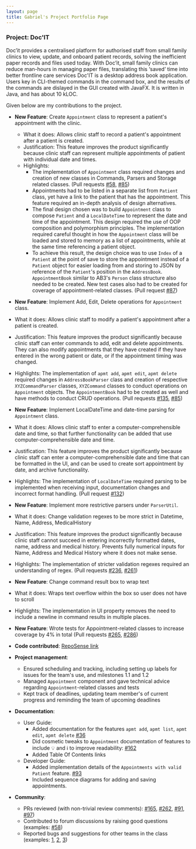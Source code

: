 ```yaml
---
layout: page
title: Gabriel's Project Portfolio Page
---
```


### Project: Doc'IT

Doc’it provides a centralised platform for authorised staff from small family clinics to view, update, and onboard
patient records, solving the inefficient paper records and files used today. With Doc’it, small family clinics can
reduce man-hours in managing paper files, translating this ‘saved’ time into better frontline care services
Doc'IT is a desktop address book application. Users key in CLI-themed commands in the command box, and the results of the commands are dislayed in the GUI created with JavaFX. It is written in Java, and has about 10 kLOC. 

Given below are my contributions to the project.

* **New Feature**: Create `Appointment` class to represent a patient's appointment with the clinic.
  * What it does: Allows clinic staff to record a patient's appointment after a patient is created.
  * Justification: This feature improves the product significantly because clinic staff can represent multiple appointments of patient with individual date and times.
  * Highlights: 
    * The implementation of `Appointment` class required changes and creation of new classes in Commands, Parsers and Storage related classes. (Pull requests [\#58](https://github.com/AY2122S1-CS2103-W14-1/tp/pull/58), [\#85](https://github.com/AY2122S1-CS2103-W14-1/tp/pull/85))
    * Appointments had to be listed in a separate list from `Patient` class, yet have a link to the patient that has the appointment. This feature required an in-depth analysis of design alternatives. 
    * The final design chosen was to build `Appointment` class to compose `Patient` and a `LocalDateTime` to represent the date and time of the appointment. This design required the use of OOP composition and polymorphism principles. The implementation required careful thought in how the `Appointment` class will be loaded and stored to memory as a list of appointments, while at the same time referencing a patient object. 
    * To achieve this result, the design choice was to use `Index` of a `Patient` at the point of save to store the appointment instead of a `Patient` object for easier loading from and storing to JSON by reference of the `Patient`'s position in the `AddressBook`. `AppointmentBook` similar to AB3's `Person` class structure also needed to be created. New test cases also had to be created for coverage of appointment-related classes. (Pull request [\#87](https://github.com/AY2122S1-CS2103-W14-1/tp/pull/87))

* **New Feature**: Implement Add, Edit, Delete operations for `Appointment` class.
* What it does: Allows clinic staff to modify a patient's appointment after a patient is created.
* Justification: This feature improves the product significantly because clinic staff can enter commands to add, edit and delete appointments. They can also modify appointments that they have created if they have entered in the wrong patient or date, or if the appointment timing was changed.
* Highlights: The implementation of `apmt add`, `apmt edit`, `apmt delete` required changes in `AddressBookParser` class and creation of respective `XYZCommandParser` classes, `XYZCommand` classes to conduct operations on `Appointment` objects. The `AppointmentBook` had to be created as well and have methods to conduct CRUD operations. (Pull requests [\#135](https://github.com/AY2122S1-CS2103-W14-1/tp/pull/135), [\#85](https://github.com/AY2122S1-CS2103-W14-1/tp/pull/85))

* **New Feature**: Implement LocalDateTime and date-time parsing for `Appointment` class.
* What it does: Allows clinic staff to enter a computer-comprehensible date and time, so that further functionality can be added that use computer-comprehensible date and time.
* Justification: This feature improves the product significantly because clinic staff can enter a computer-comprehensible date and time that can be formatted in the UI, and can be used to create sort appointment by date, and archive functionality.
* Highlights: The implementation of `LocalDateTime` required parsing to be implemented when receiving input, documentation changes and incorrect format handling. (Pull request [\#132](https://github.com/AY2122S1-CS2103-W14-1/tp/pull/132))

* **New Feature**: Implement more restrictive parsers under `ParserUtil`.
* What it does: Change validation regexes to be more strict in Datetime, Name, Address, MedicalHistory
* Justification: This feature improves the product significantly because clinic staff cannot succeed in entering incorrectly formatted dates, name, address and medical history. Prevents fully numerical inputs for Name, Address and Medical History where it does not make sense.
* Highlights: The implementation of stricter validation regexes required an understanding of regex. (Pull requests [\#236](https://github.com/AY2122S1-CS2103-W14-1/tp/pull/236), [\#261](https://github.com/AY2122S1-CS2103-W14-1/tp/pull/261))

* **New Feature**: Change command result box to wrap text 
* What it does: Wraps text overflow within the box so user does not have to scroll
* Highlights: The implementation in UI property removes the need to include a newline in command results in multiple places.

* **New Feature**: Wrote tests for Appointment-related classes to increase coverage by 4% in total (Pull requests [\#265](https://github.com/AY2122S1-CS2103-W14-1/tp/pull/265), [\#286](https://github.com/AY2122S1-CS2103-W14-1/tp/pull/286))

* **Code contributed**: [RepoSense link](https://nus-cs2103-ay2122s1.github.io/tp-dashboard/#breakdown=true&search=gycgabriel)

* **Project management**:
  * Ensured scheduling and tracking, including setting up labels for issues for the team's use, and milestones 1.1 and 1.2
  * Managed `Appointment` component and gave technical advice regarding `Appointment`-related classes and tests
  * Kept track of deadlines, updating team member's of current progress and reminding the team of upcoming deadlines

* **Documentation**:
  * User Guide:
    * Added documentation for the features `apmt add`, `apmt list`, `apmt edit`, `apmt delete` [\#36](https://github.com/AY2122S1-CS2103-W14-1/tp/pull/36/)
    * Did cosmetic tweaks to `Appointment` documentation of features to include 💡 and ℹ️  to improve readability: [\#162](https://github.com/AY2122S1-CS2103-W14-1/tp/pull/162)
    * Added Table Of Contents links
  * Developer Guide:
    * Added implementation details of the `Appointments with valid Patient` feature. [\#93](https://github.com/AY2122S1-CS2103-W14-1/tp/pull/93)
    * Included sequence diagrams for adding and saving appointments. 

* **Community**:
  * PRs reviewed (with non-trivial review comments): [\#165](https://github.com/AY2122S1-CS2103-W14-1/tp/pull/165), [\#262](https://github.com/AY2122S1-CS2103-W14-1/tp/pull/262), [\#91](https://github.com/AY2122S1-CS2103-W14-1/tp/pull/91), [\#97](https://github.com/AY2122S1-CS2103-W14-1/tp/pull/97))
  * Contributed to forum discussions by raising good questions (examples: [\#58](https://github.com/nus-cs2103-AY2122S1/forum/issues/58))
  * Reported bugs and suggestions for other teams in the class (examples: [1](https://github.com/gycgabriel/ped/issues/8), [2](https://github.com/gycgabriel/ped/issues/1), [3](https://github.com/gycgabriel/ped/issues/6))

